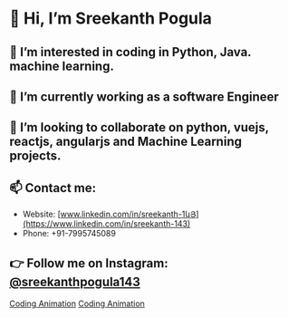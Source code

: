 <!--- Header --->
# 👋 Hi, I’m Sreekanth Pogula

<!--- Introduction --->
## 👀 I’m interested in coding in Python, Java. machine learning.

<!--- Learning and Collaboration --->
## 🌱 I’m currently working as a software Engineer 
## 💞️ I’m looking to collaborate on python, vuejs, reactjs, angularjs and Machine Learning projects.

<!--- Contact Information --->
## 📫 Contact me:
- Website: [www.linkedin.com/in/sreekanth-1կՅ](https://www.linkedin.com/in/sreekanth-143)
- Phone: +91-7995745089

<!--- Social Media --->
## 👉 Follow me on Instagram: [@sreekanthpogula143](https://www.instagram.com/sreekanthpogula143/)

<!--- Animated Gif --->
[Coding Animation](https://media.giphy.com/media/elrFAUtV7ZOH7TSPhF/giphy.gif)
[Coding Animation](https://media.giphy.com/media/HscDLzkO8EOTmgkhQP/giphy.gif)


